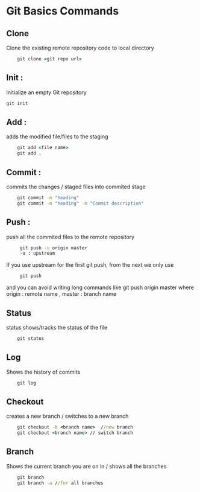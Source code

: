 # Git Basics Commands

## Clone 
Clone the existing remote repository code to local directory 

```cmd
    git clone <git repo url>
 ```

## Init :
Initialize an empty Git repository
    
```cmd
git init
```

## Add :

adds the modified file/files to the staging 
    
```cmd
    git add <file name>
    git add .
```

## Commit : 

commits the changes / staged files into commited stage
    
```cmd
    git commit -m "heading"
    git commit -m "heading" -m "Commit description"   
```

## Push :

push all the commited files to the remote repository

```cmd
     git push -u origin master
     -u : upstream 
```
    
If you use upstream for the first git push, from the next we only use

```cmd
     git push
``` 
and you can avoid writing long commands like git push origin master
where origin : remote name , master : branch name

## Status
status shows/tracks the status of the file

```cmd
    git status
```

## Log 
Shows the history of commits

```cmd
    git log
```

## Checkout

creates a new branch / switches to a new branch 

```cmd
    git checkout -b <branch name>  //new branch
    git checkout <branch name> // switch branch
```

## Branch

Shows the current branch you are on in / shows all the branches

```cmd
    git branch
    git branch -a //for all branches
```
